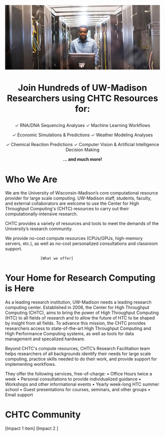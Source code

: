 <img src="../images/Emile_Working.jpg" alt="Center for High Throughput Computing">


<h1><p align="center">Join Hundreds of UW-Madison Researchers using CHTC Resources for:</p></h1>
                 <p align="center">✓ RNA/DNA Sequencing Analyses           ✓ Machine Learning Workflows</p>
                 <p align="center">✓ Economic Simulations &   Predictions   ✓ Weather Modeling Analyses</p>
                 <p align="center">✓ Chemical Reaction Predictions ✓ Computer Vision & Artificial Intelligence Decision Making</p>                                            
                                     <p align="center"><b>… and much more!</b></p>

<h1>Who We Are</h1>

We are the University of Wisconsin-Madison’s core computational resource provider for large scale computing. UW-Madison staff, students, faculty, and external collaborators are welcome to use the Center for High Throughput Computing's (CHTC) resources to carry out their computationally-intensive research. 

CHTC provides a variety of resources and tools to meet the demands of the University’s research community. 

We provide no-cost compute resources (CPUs/GPUs, high-memory servers, etc.), as well as no-cost personalized consultations and classroom support. 

					[What we offer]

<h1>Your Home for Research Computing is Here</h1>

As a leading research institution, UW-Madison needs a leading research computing center. Established in 2006, the Center for High Throughput Computing (CHTC), aims to bring the power of High Throughput Computing (HTC) to all fields of research and to allow the future of HTC to be shaped by insight from all fields. To advance this mission, the CHTC provides researchers access to state-of-the-art High Throughput Computing and High Performance Computing systems, as well as tools for data management and specalized hardware. 

Beyond CHTC's compute resources, CHTC’s Research Facilitation team helps researchers of all backgrounds identify their needs for large scale computing, practice skills needed to do their work, and provide support for implementing workflows.

They offer the following services, free-of-charge:
• Office Hours twice a week
• Personal consultations to provide individualized guidance
• Workshops and other informational events
• Yearly week-long HTC summer school
• Guest presentations for courses, seminars, and other groups
• Email support


<h1>CHTC Community</h1>


[Impact 1 item]
[Impact 2 ]
